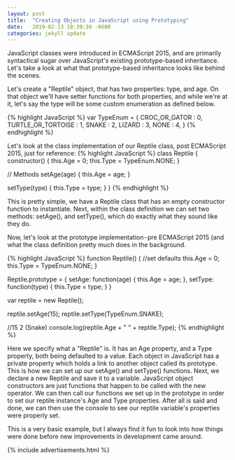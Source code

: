 ```yaml
---
layout: post
title:  "Creating Objects in JavaScript using Prototyping"
date:   2019-02-13 18:39:39 -0600
categories: jekyll update
---
```

JavaScript classes were introduced in ECMAScript 2015, and are primarily syntactical sugar over JavaScript's existing prototype-based inheritance. Let's take a look at what that prototype-based inheritance looks like behind the scenes. 

Let's create a "Reptile" object, that has two properties: type, and age. On that object we'll have setter functions for both properties, and while we're at it, let's say the type will be some custom enumeration as defined below.

{% highlight JavaScript %}
var TypeEnum = {
    CROC_OR_GATOR : 0,
    TURTLE_OR_TORTOISE : 1,
    SNAKE : 2,
    LIZARD : 3,
    NONE : 4,
}
{% endhighlight %}

Let's look at the class implementation of our Reptile class, post ECMAScript 2015, just for reference:
{% highlight JavaScript %}
class Reptile {
  constructor() {
    this.Age = 0;
    this.Type = TypeEnum.NONE;
  }

  // Methods
  setAge(age) {
    this.Age = age;
  }
  
  setType(type) {
    this.Type = type;
  }
}
{% endhighlight %}

This is pretty simple, we have a Reptile class that has an empty constructor function to instantiate. Next, within the class definition we can set two methods: setAge(), and setType(), which do exactly what they sound like they do.

Now, let's look at the prototype implementation - pre ECMAScript 2015 (and what the class definition pretty much does in the background.

{% highlight JavaScript %}
function Reptile() {
    //set defaults
    this.Age = 0;
    this.Type = TypeEnum.NONE;
}

Reptile.prototype = {
    setAge: function(age) {
        this.Age = age;
    },
    setType: function(type)
    {
        this.Type = type;
    }
}

var reptile = new Reptile();

reptile.setAge(15);
reptile.setType(TypeEnum.SNAKE);

//15 2 (Snake)
console.log(reptile.Age + " " + reptile.Type);
{% endhighlight %}

Here we specify what a "Reptile" is. It has an Age property, and a Type property, both being defaulted to a value. Each object in JavaScript has a private property which holds a link to another object called its prototype. This is how we can set up our setAge() and setType() functions. Next, we declare a new Reptile and save it to a variable. JavaScript object constructors are just functions that happen to be called with the new operator. We can then call our functions we set up in the prototype in order to set our reptile instance's Age and Type properties.
After all is said and done, we can then use the console to see our reptile variable's properties were properly set.

This is a very basic example, but I always find it fun to look into how things were done before new improvements in development came around.

{% include advertisements.html %}